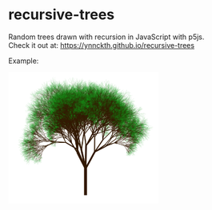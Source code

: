 # recursive-trees

Random trees drawn with recursion in JavaScript with p5js.  
Check it out at: https://ynnckth.github.io/recursive-trees

Example:

<img src="https://github.com/ynnckth/recursive-trees/raw/master/screenshots/tree_1.png" width="300">
